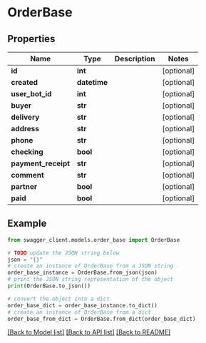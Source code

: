 # OrderBase


## Properties

Name | Type | Description | Notes
------------ | ------------- | ------------- | -------------
**id** | **int** |  | [optional] 
**created** | **datetime** |  | [optional] 
**user_bot_id** | **int** |  | [optional] 
**buyer** | **str** |  | [optional] 
**delivery** | **str** |  | [optional] 
**address** | **str** |  | [optional] 
**phone** | **str** |  | [optional] 
**checking** | **bool** |  | [optional] 
**payment_receipt** | **str** |  | [optional] 
**comment** | **str** |  | [optional] 
**partner** | **bool** |  | [optional] 
**paid** | **bool** |  | [optional] 

## Example

```python
from swagger_client.models.order_base import OrderBase

# TODO update the JSON string below
json = "{}"
# create an instance of OrderBase from a JSON string
order_base_instance = OrderBase.from_json(json)
# print the JSON string representation of the object
print(OrderBase.to_json())

# convert the object into a dict
order_base_dict = order_base_instance.to_dict()
# create an instance of OrderBase from a dict
order_base_from_dict = OrderBase.from_dict(order_base_dict)
```
[[Back to Model list]](../README.md#documentation-for-models) [[Back to API list]](../README.md#documentation-for-api-endpoints) [[Back to README]](../README.md)


